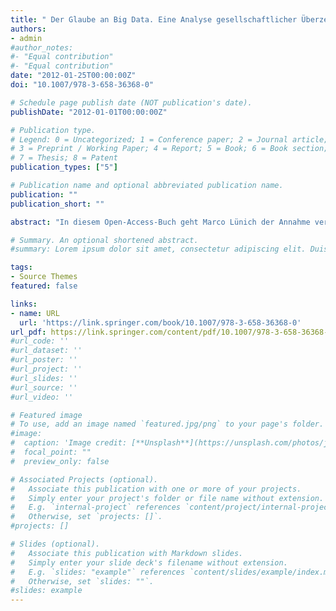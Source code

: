 ```yaml
---
title: " Der Glaube an Big Data. Eine Analyse gesellschaftlicher Überzeugungen von Erkenntnis- und Nutzengewinnen aus digitalen Daten"
authors:
- admin
#author_notes:
#- "Equal contribution"
#- "Equal contribution"
date: "2012-01-25T00:00:00Z"
doi: "10.1007/978-3-658-36368-0"

# Schedule page publish date (NOT publication's date).
publishDate: "2012-01-01T00:00:00Z"

# Publication type.
# Legend: 0 = Uncategorized; 1 = Conference paper; 2 = Journal article;
# 3 = Preprint / Working Paper; 4 = Report; 5 = Book; 6 = Book section;
# 7 = Thesis; 8 = Patent
publication_types: ["5"]

# Publication name and optional abbreviated publication name.
publication: ""
publication_short: ""

abstract: "In diesem Open-Access-Buch geht Marco Lünich der Annahme verbreiteter Glaubensüberzeugungen von der Qualität und Wirkmächtigkeit von Big Data nach und analysiert die miteinander in Bezug stehenden gesellschaftlichen Überzeugungen von Erkenntnis- und Nutzengewinnen aus Big Data. Das Aufkommen der digitalen Gesellschaft ist eng verbunden mit wirkmächtigen Narrativen wie etwa der Informations- und Wissensgesellschaft. In diesem Zusammenhang wird auch die Möglichkeit der weitreichenden Sammlung und Auswertung von großen digitalen Datenbeständen betont, den sogenannten Big Data. Hervorgehoben wird dabei die besondere Bedeutung von Big Data für die gesellschaftliche Erkenntnis- und Wissensproduktion und den hieraus gezogenen Nutzen. Daher wurde in der Literatur vielfach vermutet, dass sich die Überzeugung von den vermeintlichen Konsequenzen einer Quantifizierung der Welt und vor allem des Sozialen auch in den Köpfen der Menschen verfängt und hierdurch einstellungs- und handlungsrelevant wird. Dieser vermutete Zusammenhang wird im vorliegenden Buch in unterschiedlichen Forschungszusammenhängen des Einsatzes von Technologien Künstlicher Intelligenz empirisch geprüft."

# Summary. An optional shortened abstract.
#summary: Lorem ipsum dolor sit amet, consectetur adipiscing elit. Duis posuere tellus ac convallis placerat. Proin tincidunt magna sed ex sollicitudin condimentum.

tags:
- Source Themes
featured: false

links:
- name: URL
  url: 'https://link.springer.com/book/10.1007/978-3-658-36368-0'
url_pdf: https://link.springer.com/content/pdf/10.1007/978-3-658-36368-0.pdf
#url_code: ''
#url_dataset: ''
#url_poster: ''
#url_project: ''
#url_slides: ''
#url_source: ''
#url_video: ''

# Featured image
# To use, add an image named `featured.jpg/png` to your page's folder. 
#image:
#  caption: 'Image credit: [**Unsplash**](https://unsplash.com/photos/jdD8gXaTZsc)'
#  focal_point: ""
#  preview_only: false

# Associated Projects (optional).
#   Associate this publication with one or more of your projects.
#   Simply enter your project's folder or file name without extension.
#   E.g. `internal-project` references `content/project/internal-project/index.md`.
#   Otherwise, set `projects: []`.
#projects: []

# Slides (optional).
#   Associate this publication with Markdown slides.
#   Simply enter your slide deck's filename without extension.
#   E.g. `slides: "example"` references `content/slides/example/index.md`.
#   Otherwise, set `slides: ""`.
#slides: example
---
```

